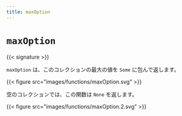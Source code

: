 ```yaml
---
title: maxOption
---
```


# `maxOption`

{{< signature >}}

`maxOption` は、このコレクションの最大の値を `Some` に包んで返します。

{{< figure src="images/functions/maxOption.svg" >}}

空のコレクションでは、この関数は `None` を返します。

{{< figure src="images/functions/maxOption.2.svg" >}}
